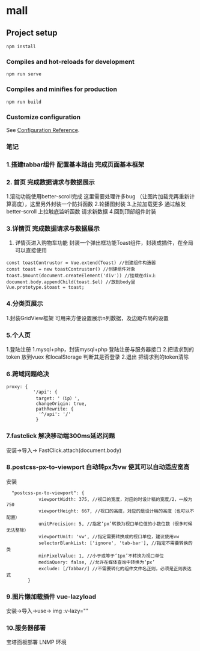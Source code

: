 # mall

## Project setup
```
npm install
```

### Compiles and hot-reloads for development
```
npm run serve
```

### Compiles and minifies for production
```
npm run build
```

### Customize configuration
See [Configuration Reference](https://cli.vuejs.org/config/).

### 笔记
### 1.搭建tabbar组件 配置基本路由  完成页面基本框架

### 2. 首页 完成数据请求与数据展示
  1.滚动功能使用better-scroll完成 这里需要处理许多bug （让图片加载完再重新计算高度），这里另外封装一个防抖函数
  2.轮播图封装
  3.上拉加载更多  通过触发better-scroll 上拉触底监听函数 请求新数据
  4.回到顶部组件封装
### 3.详情页  完成数据请求与数据展示
  1. 详情页进入购物车功能 封装一个弹出框功能Toast组件，封装成插件，在全局可以直接使用

    const toastContrustor = Vue.extend(Toast) //创建组件构造器
    const toast = new toastContrustor() //创建组件对象
    toast.$mount(document.createElement('div')) //挂载在div上
    document.body.appendChild(toast.$el) //放到body里
    Vue.prototype.$toast = toast;

### 4.分类页展示
  1.封装GridView框架 可用来方便设置展示n列数据，及边距布局的设置

### 5.个人页
  1.登陆注册
    1.mysql+php，封装mysql+php 登陆注册与服务器接口
    2.把请求到的token 放到vuex 和localStorage 判断其是否登录
  2.退出
    把请求到的token清除
    

### 6.跨域问题绝决
 ```
 proxy: {
           '/api': {
            target: '（ip）',
            changeOrigin: true,
            pathRewrite: {
             '^/api': '/'
            }
```
            
### 7.fastclick 解决移动端300ms延迟问题

安装->导入->
    FastClick.attach(document.body)

### 8.postcss-px-to-viewport 自动转px为vw 使其可以自动适应宽高

安装
```
  "postcss-px-to-viewport": {
            viewportWidth: 375, //视口的宽度，对应的时设计稿的宽度/2，一般为750
            viewportHeight: 667, //视口的高度，对应的是设计稿的高度（也可以不配置）
            unitPrecision: 5, //指定‘px’转换为视口单位值的小数位数（很多时候无法整除）
            viewportUnit: 'vw', //指定需要转换成的视口单位，建议使用vw
            selectorBlankList: ['ignore', 'tab-bar'], //指定不需要转换的类
            minPixelValue: 1, //小于或等于‘1px’不转换为视口单位
            mediaQuery: false, //允许在媒体查询中转换为‘px’
            exclude: [/Tabbar/] //不需要转化的组件文件名正则，必须是正则表达式
        }
```
 ### 9.图片懒加载插件 vue-lazyload
 安装->导入->use-> img :v-lazy=""
 
 ### 10.服务器部署
  宝塔面板部署 LNMP 环境
